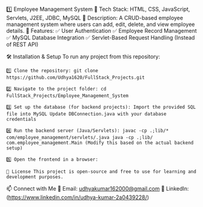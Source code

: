 1️⃣ Employee Management System 🔹 Tech Stack: HTML, CSS, JavaScript, Servlets, J2EE, JDBC, MySQL 🔹 Description: A CRUD-based employee management system where users can add, edit, delete, and view employee details. 🔹 Features: ✅ User Authentication ✅ Employee Record Management ✅ MySQL Database Integration ✅ Servlet-Based Request Handling (Instead of REST API)

  🛠 Installation & Setup To run any project from this repository:
    
    1️⃣ Clone the repository: git clone https://github.com/Udhya1620/FullStack_Projects.git
    
    2️⃣ Navigate to the project folder: cd FullStack_Projects/Employee_Management_System
    
    3️⃣ Set up the database (for backend projects): Import the provided SQL file into MySQL Update DBConnection.java with your database credentials
    
    4️⃣ Run the backend server (Java/Servlets): javac -cp .;lib/* com/employee_management/servlets/.java java -cp .;lib/ com.employee_management.Main (Modify this based on the actual backend setup)
    
    5️⃣ Open the frontend in a browser:
    
    📜 License This project is open-source and free to use for learning and development purposes.

📫 Connect with Me 📧 Email: udhyakumar162000@gmail.com 🔗 LinkedIn: (https://www.linkedin.com/in/udhya-kumar-2a0439228/)
